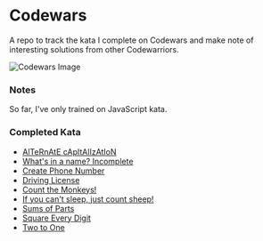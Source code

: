 # Codewars

A repo to track the kata I complete on Codewars and make note of interesting solutions from other Codewarriors.

![Codewars Image](https://user-images.githubusercontent.com/639336/27248733-c6d12b30-52bc-11e7-949e-ff55b187bd18.png)

### Notes
So far, I've only trained on JavaScript kata.

### Completed Kata
* [AlTeRnAtE cApItAlIzAtIoN](https://www.codewars.com/kata/alternate-capitalization/javascript)
* [What's in a name? Incomplete](https://www.codewars.com/kata/whats-in-a-name/javascript)
* [Create Phone Number](https://www.codewars.com/kata/create-phone-number/javascript)
* [Driving License](https://www.codewars.com/kata/driving-licence/javascript)
* [Count the Monkeys!](https://www.codewars.com/kata/count-the-monkeys/javascript)
* [If you can't sleep, just count sheep!](https://www.codewars.com/kata/if-you-cant-sleep-just-count-sheep/javascript)
* [Sums of Parts](https://www.codewars.com/kata/sums-of-parts/javascript)
* [Square Every Digit](https://www.codewars.com/kata/546e2562b03326a88e000020)
* [Two to One](https://www.codewars.com/kata/5656b6906de340bd1b0000ac)